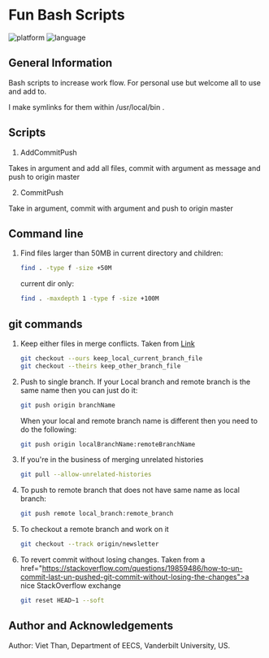 # Fun Bash Scripts
<p align="left">
	<img src="https://img.shields.io/badge/platform-ubuntu-blueviolet?style=for-the-badge"
			 alt="platform">
	<img src="https://img.shields.io/badge/language-bash-blue?style=for-the-badge"
			 alt="language">
</p>

## General Information
Bash scripts to increase work flow. For personal use but welcome all to use and add to.

I make symlinks for them within /usr/local/bin .

## Scripts

1. AddCommitPush

Takes in argument and add all files, commit with argument as message and push to origin master

2. CommitPush

Take in argument, commit with argument and push to origin master

## Command line
1. Find files larger than 50MB in current directory and children:
   ```bash
   find . -type f -size +50M
   ```
   current dir only:
   ```bash
   find . -maxdepth 1 -type f -size +100M
   ```

## git commands

1. Keep either files in merge conflicts. Taken from <a href="http://gitready.com/advanced/2009/02/25/keep-either-file-in-merge-conflicts.html">Link</a>
   ```bash
   git checkout --ours keep_local_current_branch_file
   git checkout --theirs keep_other_branch_file
   ```
2. Push to single branch. If your Local branch and remote branch is the same name then you can just do it:
   ```bash
   git push origin branchName
   ```
   When your local and remote branch name is different then you need to do the following:
   ```bash
   git push origin localBranchName:remoteBranchName
   ```

3. If you're in the business of merging unrelated histories
   ```bash
   git pull --allow-unrelated-histories
   ```

4. To push to remote branch that does not have same name as local branch:
   ```bash
   git push remote local_branch:remote_branch
   ```
   
5. To checkout a remote branch and work on it
   ```bash
   git checkout --track origin/newsletter
   ```
   
6. To revert commit without losing changes. Taken from a href="https://stackoverflow.com/questions/19859486/how-to-un-commit-last-un-pushed-git-commit-without-losing-the-changes">a nice StackOverflow exchange</a>
   ```bash
   git reset HEAD~1 --soft  
   ```

## Author and Acknowledgements
Author: Viet Than, Department of EECS, Vanderbilt University, US.<br>

